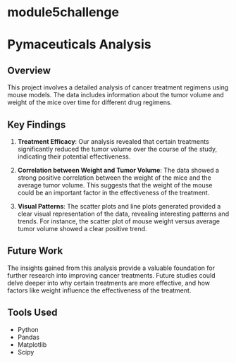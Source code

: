 # module5challenge
# Pymaceuticals Analysis

## Overview

This project involves a detailed analysis of cancer treatment regimens using mouse models. The data includes information about the tumor volume and weight of the mice over time for different drug regimens.

## Key Findings

1. **Treatment Efficacy**: Our analysis revealed that certain treatments significantly reduced the tumor volume over the course of the study, indicating their potential effectiveness.

2. **Correlation between Weight and Tumor Volume**: The data showed a strong positive correlation between the weight of the mice and the average tumor volume. This suggests that the weight of the mouse could be an important factor in the effectiveness of the treatment.

3. **Visual Patterns**: The scatter plots and line plots generated provided a clear visual representation of the data, revealing interesting patterns and trends. For instance, the scatter plot of mouse weight versus average tumor volume showed a clear positive trend.

## Future Work

The insights gained from this analysis provide a valuable foundation for further research into improving cancer treatments. Future studies could delve deeper into why certain treatments are more effective, and how factors like weight influence the effectiveness of the treatment.

## Tools Used

- Python
- Pandas
- Matplotlib
- Scipy
